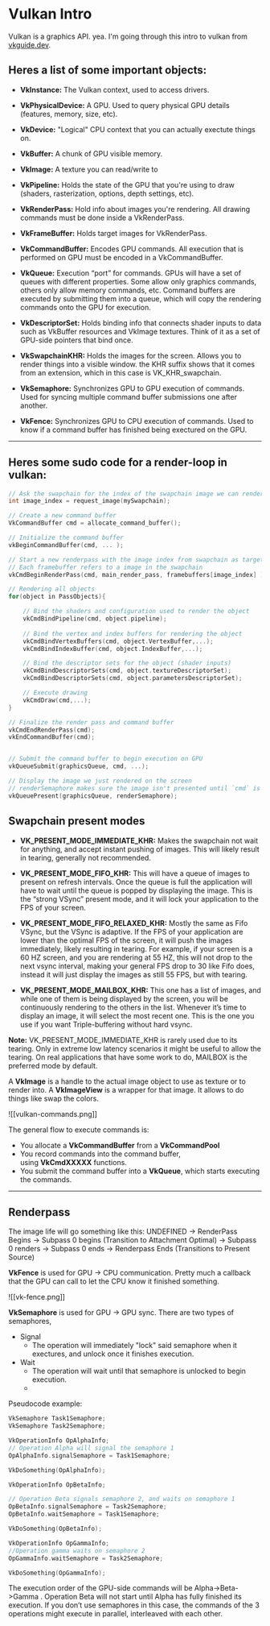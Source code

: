 # Vulkan Intro

Vulkan is a graphics API. yea. I'm going through this intro to vulkan from [vkguide.dev](https://vkguide.dev/).

## Heres a list of some important objects:

- **VkInstance:** The Vulkan context, used to access drivers.

- **VkPhysicalDevice:** A GPU. Used to query physical GPU details (features, memory, size, etc).

- **VkDevice:**  "Logical" CPU context that you can actually exectute things on.

- **VkBuffer:** A chunk of GPU visible memory.

- **VkImage:** A texture you can read/write to

- **VkPipeline:** Holds the state of the GPU that you're using to draw (shaders, rasterization, options, depth settings, etc).

- **VkRenderPass:** Hold info about images you're rendering. All drawing commands must be done inside a VkRenderPass.

- **VkFrameBuffer:** Holds target images for VkRenderPass.

- **VkCommandBuffer:** Encodes GPU commands. All execution that is performed on GPU must be encoded in a VkCommandBuffer.

- **VkQueue:** Execution “port” for commands. GPUs will have a set of queues with different properties. Some allow only graphics commands, others only allow memory commands, etc. Command buffers are executed by submitting them into a queue, which will copy the rendering commands onto the GPU for execution.

- **VkDescriptorSet:** Holds binding info that connects shader inputs to data such as VkBuffer resources and VkImage textures. Think of it as a set of GPU-side pointers that bind once.

- **VkSwapchainKHR:** Holds the images for the screen. Allows you to render things into a visible window. the KHR suffix shows that it comes from an extension, which in this case is VK_KHR_swapchain.

- **VkSemaphore:** Synchronizes GPU to GPU execution of commands. Used for syncing multiple command buffer submissions one after another.

- **VkFence:** Synchronizes GPU to CPU execution of commands. Used to know if a command buffer has finished being exectured on the GPU.

---

## Heres some sudo code for a render-loop in vulkan:

```c++
// Ask the swapchain for the index of the swapchain image we can render onto
int image_index = request_image(mySwapchain);

// Create a new command buffer
VkCommandBuffer cmd = allocate_command_buffer();

// Initialize the command buffer
vkBeginCommandBuffer(cmd, ... );

// Start a new renderpass with the image index from swapchain as target to render onto
// Each framebuffer refers to a image in the swapchain
vkCmdBeginRenderPass(cmd, main_render_pass, framebuffers[image_index] );

// Rendering all objects
for(object in PassObjects){

    // Bind the shaders and configuration used to render the object
    vkCmdBindPipeline(cmd, object.pipeline);
    
    // Bind the vertex and index buffers for rendering the object
    vkCmdBindVertexBuffers(cmd, object.VertexBuffer,...);
    vkCmdBindIndexBuffer(cmd, object.IndexBuffer,...);

    // Bind the descriptor sets for the object (shader inputs)
    vkCmdBindDescriptorSets(cmd, object.textureDescriptorSet);
    vkCmdBindDescriptorSets(cmd, object.parametersDescriptorSet);

    // Execute drawing
    vkCmdDraw(cmd,...);
}

// Finalize the render pass and command buffer
vkCmdEndRenderPass(cmd);
vkEndCommandBuffer(cmd);


// Submit the command buffer to begin execution on GPU
vkQueueSubmit(graphicsQueue, cmd, ...);

// Display the image we just rendered on the screen
// renderSemaphore makes sure the image isn't presented until `cmd` is finished executing
vkQueuePresent(graphicsQueue, renderSemaphore);
```

## Swapchain present modes

- **VK_PRESENT_MODE_IMMEDIATE_KHR:** Makes the swapchain not wait for anything, and accept instant pushing of images. This will likely result in tearing, generally not recommended.

- **VK_PRESENT_MODE_FIFO_KHR:** This will have a queue of images to present on refresh intervals. Once the queue is full the application will have to wait until the queue is popped by displaying the image. This is the “strong VSync” present mode, and it will lock your application to the FPS of your screen.

- **VK_PRESENT_MODE_FIFO_RELAXED_KHR:** Mostly the same as Fifo VSync, but the VSync is adaptive. If the FPS of your application are lower than the optimal FPS of the screen, it will push the images immediately, likely resulting in tearing. For example, if your screen is a 60 HZ screen, and you are rendering at 55 HZ, this will not drop to the next vsync interval, making your general FPS drop to 30 like Fifo does, instead it will just display the images as still 55 FPS, but with tearing.

- **VK_PRESENT_MODE_MAILBOX_KHR:** This one has a list of images, and while one of them is being displayed by the screen, you will be continuously rendering to the others in the list. Whenever it’s time to display an image, it will select the most recent one. This is the one you use if you want Triple-buffering without hard vsync.

**Note:** VK_PRESENT_MODE_IMMEDIATE_KHR is rarely used due to its tearing. Only in extreme low latency scenarios it might be useful to allow the tearing. On real applications that have some work to do, MAILBOX is the preferred mode by default.

A **VkImage** is a handle to the actual image object to use as texture or to render into. A **VkImageView** is a wrapper for that image. It allows to do things like swap the colors.

![[vulkan-commands.png]]

The general flow to execute commands is:
-   You allocate a **VkCommandBuffer** from a **VkCommandPool**
-   You record commands into the command buffer, using **VkCmdXXXXX** functions.
-   You submit the command buffer into a **VkQueue**, which starts executing the commands.

---

## Renderpass

The image life will go something like this:
UNDEFINED -> RenderPass Begins -> Subpass 0 begins (Transition to Attachment Optimal) -> Subpass 0 renders -> Subpass 0 ends -> Renderpass Ends (Transitions to Present Source)

**VkFence** is used for GPU -> CPU communication. Pretty much a callback that the GPU can call to let the CPU know it finished something.

![[vk-fence.png]]

**VkSemaphore** is used for GPU -> GPU sync. There are two types of semaphores,
- Signal
	- The operation will immediately "lock" said semaphore when it exectures, and unlock once it finishes execution.
- Wait
	- The operation will wait until that semaphore is unlocked to begin execution.
	- 
Pseudocode example:
```c++
VkSemaphore Task1Semaphore;
VkSemaphore Task2Semaphore;

VkOperationInfo OpAlphaInfo;
// Operation Alpha will signal the semaphore 1
OpAlphaInfo.signalSemaphore = Task1Semaphore;

VkDoSomething(OpAlphaInfo);

VkOperationInfo OpBetaInfo;

// Operation Beta signals semaphore 2, and waits on semaphore 1
OpBetaInfo.signalSemaphore = Task2Semaphore;
OpBetaInfo.waitSemaphore = Task1Semaphore;

VkDoSomething(OpBetaInfo);

VkOperationInfo OpGammaInfo;
//Operation gamma waits on semaphore 2
OpGammaInfo.waitSemaphore = Task2Semaphore;

VkDoSomething(OpGammaInfo);
```

The execution order of the GPU-side commands will be Alpha->Beta->Gamma . Operation Beta will not start until Alpha has fully finished its execution. If you don’t use semaphores in this case, the commands of the 3 operations might execute in parallel, interleaved with each other.